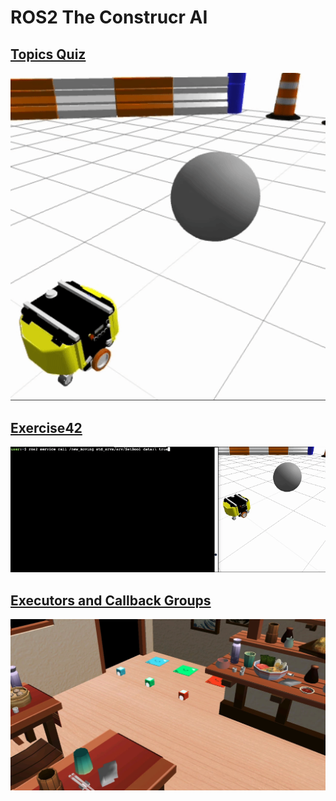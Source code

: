 # ROS2 The Construcr AI

## <a href="https://github.com/soso0024/ros2-theconstruct-ai/tree/main/topics_quiz"> Topics Quiz </a>

![hippo](https://github.com/soso0024/ros2-theconstruct-ai/blob/main/gif/topics_quiz.gif)

## <a href="https://github.com/soso0024/ros2-theconstruct-ai/blob/main/exercise42_pkg"> Exercise42 </a>

![hippo](https://github.com/soso0024/ros2-theconstruct-ai/blob/main/gif/exercise42.gif)

## <a href="https://github.com/soso0024/ros2-theconstruct-ai/tree/main/executors_exercises_pkg"> Executors and Callback Groups </a>

![hippo](https://github.com/soso0024/ros2-theconstruct-ai/blob/main/fig/ramen.png)
